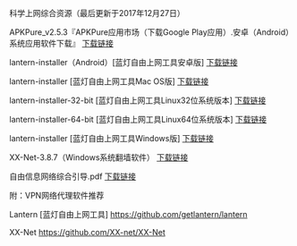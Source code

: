 科学上网综合资源（最后更新于2017年12月27日）

APKPure_v2.5.3『APKPure应用市场（下载Google Play应用）.安卓（Android）系统应用软件下载』 [下载链接](https://coding.net/u/Download-Mirrors/p/APKPure/git/raw/master/APKPure_v2.5.3.apk) 

lantern-installer（Android）[蓝灯自由上网工具安卓版] [下载链接](https://coding.net/u/Download-Mirrors/p/Lantern/git/raw/master/lantern-installer.apk)

lantern-installer [蓝灯自由上网工具Mac OS版] [下载链接](https://coding.net/u/Download-Mirrors/p/Lantern/git/raw/master/lantern-installer.dmg)

lantern-installer-32-bit [蓝灯自由上网工具Linux32位系统版本] [下载链接](https://coding.net/u/Download-Mirrors/p/Lantern/git/raw/master/lantern-installer-32-bit.deb)

lantern-installer-64-bit [蓝灯自由上网工具Linux64位系统版本] [下载链接](https://coding.net/u/Download-Mirrors/p/Lantern/git/raw/master/lantern-installer-64-bit.deb)

lantern-installer [蓝灯自由上网工具Windows版] [下载链接](https://coding.net/u/Download-Mirrors/p/Lantern/git/raw/master/lantern-installer.exe)

XX-Net-3.8.7（Windows系统翻墙软件） [下载链接](https://coding.net/u/Download-Mirrors/p/XX-Net/git/raw/master/XX-Net-3.8.7.zip)

自由信息网络综合引导.pdf [下载链接](https://coding.net/u/Download-Mirrors/p/Documentation/git/raw/master/%25E8%2587%25AA%25E7%2594%25B1%25E4%25BF%25A1%25E6%2581%25AF%25E7%25BD%2591%25E7%25BB%259C%25E7%25BB%25BC%25E5%2590%2588%25E5%25BC%2595%25E5%25AF%25BC.pdf)


附：VPN网络代理软件推荐

Lantern [蓝灯自由上网工具] https://github.com/getlantern/lantern

XX-Net https://github.com/XX-net/XX-Net
